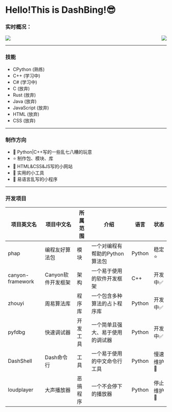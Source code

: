 # Hello!This is DashBing!😎

### 实时概况：


<img align="right" src="https://github-readme-stats.vercel.app/api?username=DashBing&show_icons=true&icon_color=CE1D2D&text_color=718096&bg_color=ffffff&hide_title=true" />
<img src="https://github-readme-stats.vercel.app/api/top-langs/?username=DashBing">

---
### 技能
- CPython (熟练)
- C++ (学习中)
- C# (学习中)
- C (放弃)
- Rust (放弃)
- Java (放弃)
- JavaScript (放弃)
- HTML (放弃)
- CSS (放弃)

---
### 制作方向
- :ram: Python|C++写的一些乱七八糟的玩意
- :star: 制作包、模块、库
- 🍮 HTML&CSS&JS写的小网站
- :orange_book: 实用的小工具
- :meat_on_bone: 易语言乱写的小程序

---
### 开发项目
|项目英文名|项目中文名|所属范围|介绍|语言|状态|
|---|---|---|---|---|---|
|phap|编程友好算法包|模块|一个对编程有帮助的Python算法包|Python|稳定:star:
|canyon-framework|Canyon软件开发框架|架构|一个易于使用的软件开发框架|C++|开发中:white_check_mark:
|zhouyi|周易算法库|程序库|一个包含多种算法的占卜程序库|Python|开发中:white_check_mark:
|pyfdbg|快速调试器|开发工具|一个简单且强大、易于使用的调试器|Python|开发中:white_check_mark:
|DashShell|Dash命令行|工具|一个易于使用的中文命令行工具|Python|慢速维护:arrow_up_small:
|loudplayer|大声播放器|恶搞程序|一个不会停下的播放器|Python|停止维护:red_circle:

<!--
四种状态:

稳定:star:
开发中:white_check_mark:
慢速维护:arrow_up_small:
停止维护:red_circle:
--> 
